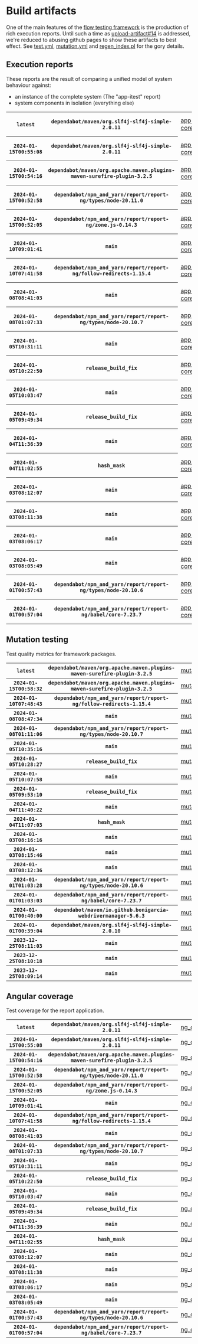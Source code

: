 # Build artifacts

One of the main features of the [flow testing framework](https://github.com/Mastercard/flow) is the production of rich execution reports.
Until such a time as [upload-artifact#14](https://github.com/actions/upload-artifact/issues/14) is addressed, we're reduced to abusing github pages to show these artifacts to best effect.
See [test.yml](https://github.com/Mastercard/flow/blob/main/.github/workflows/test.yml), [mutation.yml](https://github.com/Mastercard/flow/blob/main/.github/workflows/mutation.yml) and [regen_index.pl](https://github.com/Mastercard/flow/blob/pages/regen_index.pl) for the gory details.

## Execution reports

These reports are the result of comparing a unified model of system behaviour against:
 * an instance of the complete system (The "app-itest" report)
 * system components in isolation (everything else)

<!-- start:execution -->
<table>
	<tbody>
		<tr> <th><code>latest</code></th>
			 <th><code>dependabot/maven/org.slf4j-slf4j-simple-2.0.11</code></th>
			<td><a href="execution/latest/app-core/target/mctf/latest/index.html">app-core</a></td>
			<td><a href="execution/latest/app-histogram/target/mctf/latest/index.html">app-histogram</a></td>
			<td><a href="execution/latest/app-itest/target/mctf/latest/index.html">app-itest</a></td>
			<td><a href="execution/latest/app-queue/target/mctf/latest/index.html">app-queue</a></td>
			<td><a href="execution/latest/app-store/target/mctf/latest/index.html">app-store</a></td>
			<td><a href="execution/latest/app-ui/target/mctf/latest/index.html">app-ui</a></td>
			<td><a href="execution/latest/app-web-ui/target/mctf/latest/index.html">app-web-ui</a></td>
		</tr>
		<tr> <th><code>2024-01-15T00:55:08</code></th>
			 <th><code>dependabot/maven/org.slf4j-slf4j-simple-2.0.11</code></th>
			<td><a href="execution/1705280108/app-core/target/mctf/latest/index.html">app-core</a></td>
			<td><a href="execution/1705280108/app-histogram/target/mctf/latest/index.html">app-histogram</a></td>
			<td><a href="execution/1705280108/app-itest/target/mctf/latest/index.html">app-itest</a></td>
			<td><a href="execution/1705280108/app-queue/target/mctf/latest/index.html">app-queue</a></td>
			<td><a href="execution/1705280108/app-store/target/mctf/latest/index.html">app-store</a></td>
			<td><a href="execution/1705280108/app-ui/target/mctf/latest/index.html">app-ui</a></td>
			<td><a href="execution/1705280108/app-web-ui/target/mctf/latest/index.html">app-web-ui</a></td>
		</tr>
		<tr> <th><code>2024-01-15T00:54:16</code></th>
			 <th><code>dependabot/maven/org.apache.maven.plugins-maven-surefire-plugin-3.2.5</code></th>
			<td><a href="execution/1705280056/app-core/target/mctf/latest/index.html">app-core</a></td>
			<td><a href="execution/1705280056/app-histogram/target/mctf/latest/index.html">app-histogram</a></td>
			<td><a href="execution/1705280056/app-itest/target/mctf/latest/index.html">app-itest</a></td>
			<td><a href="execution/1705280056/app-queue/target/mctf/latest/index.html">app-queue</a></td>
			<td><a href="execution/1705280056/app-store/target/mctf/latest/index.html">app-store</a></td>
			<td><a href="execution/1705280056/app-ui/target/mctf/latest/index.html">app-ui</a></td>
			<td><a href="execution/1705280056/app-web-ui/target/mctf/latest/index.html">app-web-ui</a></td>
		</tr>
		<tr> <th><code>2024-01-15T00:52:58</code></th>
			 <th><code>dependabot/npm_and_yarn/report/report-ng/types/node-20.11.0</code></th>
			<td><a href="execution/1705279978/app-core/target/mctf/latest/index.html">app-core</a></td>
			<td><a href="execution/1705279978/app-histogram/target/mctf/latest/index.html">app-histogram</a></td>
			<td><a href="execution/1705279978/app-itest/target/mctf/latest/index.html">app-itest</a></td>
			<td><a href="execution/1705279978/app-queue/target/mctf/latest/index.html">app-queue</a></td>
			<td><a href="execution/1705279978/app-store/target/mctf/latest/index.html">app-store</a></td>
			<td><a href="execution/1705279978/app-ui/target/mctf/latest/index.html">app-ui</a></td>
			<td><a href="execution/1705279978/app-web-ui/target/mctf/latest/index.html">app-web-ui</a></td>
		</tr>
		<tr> <th><code>2024-01-15T00:52:05</code></th>
			 <th><code>dependabot/npm_and_yarn/report/report-ng/zone.js-0.14.3</code></th>
			<td><a href="execution/1705279925/app-core/target/mctf/latest/index.html">app-core</a></td>
			<td><a href="execution/1705279925/app-histogram/target/mctf/latest/index.html">app-histogram</a></td>
			<td><a href="execution/1705279925/app-itest/target/mctf/latest/index.html">app-itest</a></td>
			<td><a href="execution/1705279925/app-queue/target/mctf/latest/index.html">app-queue</a></td>
			<td><a href="execution/1705279925/app-store/target/mctf/latest/index.html">app-store</a></td>
			<td><a href="execution/1705279925/app-ui/target/mctf/latest/index.html">app-ui</a></td>
			<td><a href="execution/1705279925/app-web-ui/target/mctf/latest/index.html">app-web-ui</a></td>
		</tr>
		<tr> <th><code>2024-01-10T09:01:41</code></th>
			 <th><code>main</code></th>
			<td><a href="execution/1704877301/app-core/target/mctf/latest/index.html">app-core</a></td>
			<td><a href="execution/1704877301/app-histogram/target/mctf/latest/index.html">app-histogram</a></td>
			<td><a href="execution/1704877301/app-itest/target/mctf/latest/index.html">app-itest</a></td>
			<td><a href="execution/1704877301/app-queue/target/mctf/latest/index.html">app-queue</a></td>
			<td><a href="execution/1704877301/app-store/target/mctf/latest/index.html">app-store</a></td>
			<td><a href="execution/1704877301/app-ui/target/mctf/latest/index.html">app-ui</a></td>
			<td><a href="execution/1704877301/app-web-ui/target/mctf/latest/index.html">app-web-ui</a></td>
		</tr>
		<tr> <th><code>2024-01-10T07:41:58</code></th>
			 <th><code>dependabot/npm_and_yarn/report/report-ng/follow-redirects-1.15.4</code></th>
			<td><a href="execution/1704872518/app-core/target/mctf/latest/index.html">app-core</a></td>
			<td><a href="execution/1704872518/app-histogram/target/mctf/latest/index.html">app-histogram</a></td>
			<td><a href="execution/1704872518/app-itest/target/mctf/latest/index.html">app-itest</a></td>
			<td><a href="execution/1704872518/app-queue/target/mctf/latest/index.html">app-queue</a></td>
			<td><a href="execution/1704872518/app-store/target/mctf/latest/index.html">app-store</a></td>
			<td><a href="execution/1704872518/app-ui/target/mctf/latest/index.html">app-ui</a></td>
			<td><a href="execution/1704872518/app-web-ui/target/mctf/latest/index.html">app-web-ui</a></td>
		</tr>
		<tr> <th><code>2024-01-08T08:41:03</code></th>
			 <th><code>main</code></th>
			<td><a href="execution/1704703263/app-core/target/mctf/latest/index.html">app-core</a></td>
			<td><a href="execution/1704703263/app-histogram/target/mctf/latest/index.html">app-histogram</a></td>
			<td><a href="execution/1704703263/app-itest/target/mctf/latest/index.html">app-itest</a></td>
			<td><a href="execution/1704703263/app-queue/target/mctf/latest/index.html">app-queue</a></td>
			<td><a href="execution/1704703263/app-store/target/mctf/latest/index.html">app-store</a></td>
			<td><a href="execution/1704703263/app-ui/target/mctf/latest/index.html">app-ui</a></td>
			<td><a href="execution/1704703263/app-web-ui/target/mctf/latest/index.html">app-web-ui</a></td>
		</tr>
		<tr> <th><code>2024-01-08T01:07:33</code></th>
			 <th><code>dependabot/npm_and_yarn/report/report-ng/types/node-20.10.7</code></th>
			<td><a href="execution/1704676053/app-core/target/mctf/latest/index.html">app-core</a></td>
			<td><a href="execution/1704676053/app-histogram/target/mctf/latest/index.html">app-histogram</a></td>
			<td><a href="execution/1704676053/app-itest/target/mctf/latest/index.html">app-itest</a></td>
			<td><a href="execution/1704676053/app-queue/target/mctf/latest/index.html">app-queue</a></td>
			<td><a href="execution/1704676053/app-store/target/mctf/latest/index.html">app-store</a></td>
			<td><a href="execution/1704676053/app-ui/target/mctf/latest/index.html">app-ui</a></td>
			<td><a href="execution/1704676053/app-web-ui/target/mctf/latest/index.html">app-web-ui</a></td>
		</tr>
		<tr> <th><code>2024-01-05T10:31:11</code></th>
			 <th><code>main</code></th>
			<td><a href="execution/1704450671/app-core/target/mctf/latest/index.html">app-core</a></td>
			<td><a href="execution/1704450671/app-histogram/target/mctf/latest/index.html">app-histogram</a></td>
			<td><a href="execution/1704450671/app-itest/target/mctf/latest/index.html">app-itest</a></td>
			<td><a href="execution/1704450671/app-queue/target/mctf/latest/index.html">app-queue</a></td>
			<td><a href="execution/1704450671/app-store/target/mctf/latest/index.html">app-store</a></td>
			<td><a href="execution/1704450671/app-ui/target/mctf/latest/index.html">app-ui</a></td>
			<td><a href="execution/1704450671/app-web-ui/target/mctf/latest/index.html">app-web-ui</a></td>
		</tr>
		<tr> <th><code>2024-01-05T10:22:50</code></th>
			 <th><code>release_build_fix</code></th>
			<td><a href="execution/1704450170/app-core/target/mctf/latest/index.html">app-core</a></td>
			<td><a href="execution/1704450170/app-histogram/target/mctf/latest/index.html">app-histogram</a></td>
			<td><a href="execution/1704450170/app-itest/target/mctf/latest/index.html">app-itest</a></td>
			<td><a href="execution/1704450170/app-queue/target/mctf/latest/index.html">app-queue</a></td>
			<td><a href="execution/1704450170/app-store/target/mctf/latest/index.html">app-store</a></td>
			<td><a href="execution/1704450170/app-ui/target/mctf/latest/index.html">app-ui</a></td>
			<td><a href="execution/1704450170/app-web-ui/target/mctf/latest/index.html">app-web-ui</a></td>
		</tr>
		<tr> <th><code>2024-01-05T10:03:47</code></th>
			 <th><code>main</code></th>
			<td><a href="execution/1704449027/app-core/target/mctf/latest/index.html">app-core</a></td>
			<td><a href="execution/1704449027/app-histogram/target/mctf/latest/index.html">app-histogram</a></td>
			<td><a href="execution/1704449027/app-itest/target/mctf/latest/index.html">app-itest</a></td>
			<td><a href="execution/1704449027/app-queue/target/mctf/latest/index.html">app-queue</a></td>
			<td><a href="execution/1704449027/app-store/target/mctf/latest/index.html">app-store</a></td>
			<td><a href="execution/1704449027/app-ui/target/mctf/latest/index.html">app-ui</a></td>
			<td><a href="execution/1704449027/app-web-ui/target/mctf/latest/index.html">app-web-ui</a></td>
		</tr>
		<tr> <th><code>2024-01-05T09:49:34</code></th>
			 <th><code>release_build_fix</code></th>
			<td><a href="execution/1704448174/app-core/target/mctf/latest/index.html">app-core</a></td>
			<td><a href="execution/1704448174/app-histogram/target/mctf/latest/index.html">app-histogram</a></td>
			<td><a href="execution/1704448174/app-itest/target/mctf/latest/index.html">app-itest</a></td>
			<td><a href="execution/1704448174/app-queue/target/mctf/latest/index.html">app-queue</a></td>
			<td><a href="execution/1704448174/app-store/target/mctf/latest/index.html">app-store</a></td>
			<td><a href="execution/1704448174/app-ui/target/mctf/latest/index.html">app-ui</a></td>
			<td><a href="execution/1704448174/app-web-ui/target/mctf/latest/index.html">app-web-ui</a></td>
		</tr>
		<tr> <th><code>2024-01-04T11:36:39</code></th>
			 <th><code>main</code></th>
			<td><a href="execution/1704368199/app-core/target/mctf/latest/index.html">app-core</a></td>
			<td><a href="execution/1704368199/app-histogram/target/mctf/latest/index.html">app-histogram</a></td>
			<td><a href="execution/1704368199/app-itest/target/mctf/latest/index.html">app-itest</a></td>
			<td><a href="execution/1704368199/app-queue/target/mctf/latest/index.html">app-queue</a></td>
			<td><a href="execution/1704368199/app-store/target/mctf/latest/index.html">app-store</a></td>
			<td><a href="execution/1704368199/app-ui/target/mctf/latest/index.html">app-ui</a></td>
			<td><a href="execution/1704368199/app-web-ui/target/mctf/latest/index.html">app-web-ui</a></td>
		</tr>
		<tr> <th><code>2024-01-04T11:02:55</code></th>
			 <th><code>hash_mask</code></th>
			<td><a href="execution/1704366175/app-core/target/mctf/latest/index.html">app-core</a></td>
			<td><a href="execution/1704366175/app-histogram/target/mctf/latest/index.html">app-histogram</a></td>
			<td><a href="execution/1704366175/app-itest/target/mctf/latest/index.html">app-itest</a></td>
			<td><a href="execution/1704366175/app-queue/target/mctf/latest/index.html">app-queue</a></td>
			<td><a href="execution/1704366175/app-store/target/mctf/latest/index.html">app-store</a></td>
			<td><a href="execution/1704366175/app-ui/target/mctf/latest/index.html">app-ui</a></td>
			<td><a href="execution/1704366175/app-web-ui/target/mctf/latest/index.html">app-web-ui</a></td>
		</tr>
		<tr> <th><code>2024-01-03T08:12:07</code></th>
			 <th><code>main</code></th>
			<td><a href="execution/1704269527/app-core/target/mctf/latest/index.html">app-core</a></td>
			<td><a href="execution/1704269527/app-histogram/target/mctf/latest/index.html">app-histogram</a></td>
			<td><a href="execution/1704269527/app-itest/target/mctf/latest/index.html">app-itest</a></td>
			<td><a href="execution/1704269527/app-queue/target/mctf/latest/index.html">app-queue</a></td>
			<td><a href="execution/1704269527/app-store/target/mctf/latest/index.html">app-store</a></td>
			<td><a href="execution/1704269527/app-ui/target/mctf/latest/index.html">app-ui</a></td>
			<td><a href="execution/1704269527/app-web-ui/target/mctf/latest/index.html">app-web-ui</a></td>
		</tr>
		<tr> <th><code>2024-01-03T08:11:38</code></th>
			 <th><code>main</code></th>
			<td><a href="execution/1704269498/app-core/target/mctf/latest/index.html">app-core</a></td>
			<td><a href="execution/1704269498/app-histogram/target/mctf/latest/index.html">app-histogram</a></td>
			<td><a href="execution/1704269498/app-itest/target/mctf/latest/index.html">app-itest</a></td>
			<td><a href="execution/1704269498/app-queue/target/mctf/latest/index.html">app-queue</a></td>
			<td><a href="execution/1704269498/app-store/target/mctf/latest/index.html">app-store</a></td>
			<td><a href="execution/1704269498/app-ui/target/mctf/latest/index.html">app-ui</a></td>
			<td><a href="execution/1704269498/app-web-ui/target/mctf/latest/index.html">app-web-ui</a></td>
		</tr>
		<tr> <th><code>2024-01-03T08:06:17</code></th>
			 <th><code>main</code></th>
			<td><a href="execution/1704269177/app-core/target/mctf/latest/index.html">app-core</a></td>
			<td><a href="execution/1704269177/app-histogram/target/mctf/latest/index.html">app-histogram</a></td>
			<td><a href="execution/1704269177/app-itest/target/mctf/latest/index.html">app-itest</a></td>
			<td><a href="execution/1704269177/app-queue/target/mctf/latest/index.html">app-queue</a></td>
			<td><a href="execution/1704269177/app-store/target/mctf/latest/index.html">app-store</a></td>
			<td><a href="execution/1704269177/app-ui/target/mctf/latest/index.html">app-ui</a></td>
			<td><a href="execution/1704269177/app-web-ui/target/mctf/latest/index.html">app-web-ui</a></td>
		</tr>
		<tr> <th><code>2024-01-03T08:05:49</code></th>
			 <th><code>main</code></th>
			<td><a href="execution/1704269149/app-core/target/mctf/latest/index.html">app-core</a></td>
			<td><a href="execution/1704269149/app-histogram/target/mctf/latest/index.html">app-histogram</a></td>
			<td><a href="execution/1704269149/app-itest/target/mctf/latest/index.html">app-itest</a></td>
			<td><a href="execution/1704269149/app-queue/target/mctf/latest/index.html">app-queue</a></td>
			<td><a href="execution/1704269149/app-store/target/mctf/latest/index.html">app-store</a></td>
			<td><a href="execution/1704269149/app-ui/target/mctf/latest/index.html">app-ui</a></td>
			<td><a href="execution/1704269149/app-web-ui/target/mctf/latest/index.html">app-web-ui</a></td>
		</tr>
		<tr> <th><code>2024-01-01T00:57:43</code></th>
			 <th><code>dependabot/npm_and_yarn/report/report-ng/types/node-20.10.6</code></th>
			<td><a href="execution/1704070663/app-core/target/mctf/latest/index.html">app-core</a></td>
			<td><a href="execution/1704070663/app-histogram/target/mctf/latest/index.html">app-histogram</a></td>
			<td><a href="execution/1704070663/app-itest/target/mctf/latest/index.html">app-itest</a></td>
			<td><a href="execution/1704070663/app-queue/target/mctf/latest/index.html">app-queue</a></td>
			<td><a href="execution/1704070663/app-store/target/mctf/latest/index.html">app-store</a></td>
			<td><a href="execution/1704070663/app-ui/target/mctf/latest/index.html">app-ui</a></td>
			<td><a href="execution/1704070663/app-web-ui/target/mctf/latest/index.html">app-web-ui</a></td>
		</tr>
		<tr> <th><code>2024-01-01T00:57:04</code></th>
			 <th><code>dependabot/npm_and_yarn/report/report-ng/babel/core-7.23.7</code></th>
			<td><a href="execution/1704070624/app-core/target/mctf/latest/index.html">app-core</a></td>
			<td><a href="execution/1704070624/app-histogram/target/mctf/latest/index.html">app-histogram</a></td>
			<td><a href="execution/1704070624/app-itest/target/mctf/latest/index.html">app-itest</a></td>
			<td><a href="execution/1704070624/app-queue/target/mctf/latest/index.html">app-queue</a></td>
			<td><a href="execution/1704070624/app-store/target/mctf/latest/index.html">app-store</a></td>
			<td><a href="execution/1704070624/app-ui/target/mctf/latest/index.html">app-ui</a></td>
			<td><a href="execution/1704070624/app-web-ui/target/mctf/latest/index.html">app-web-ui</a></td>
		</tr>
	</tbody>
</table>
<!-- end:execution -->

## Mutation testing

Test quality metrics for framework packages.

<!-- start:mutation -->
<table>
	<tbody>
		<tr> <th><code>latest</code></th>
			 <th><code>dependabot/maven/org.apache.maven.plugins-maven-surefire-plugin-3.2.5</code></th>
			<td><a href="mutation/latest/mutation_report/index.html">mutation</a></td>
		</tr>
		<tr> <th><code>2024-01-15T00:58:32</code></th>
			 <th><code>dependabot/maven/org.apache.maven.plugins-maven-surefire-plugin-3.2.5</code></th>
			<td><a href="mutation/1705280312/mutation_report/index.html">mutation</a></td>
		</tr>
		<tr> <th><code>2024-01-10T07:48:43</code></th>
			 <th><code>dependabot/npm_and_yarn/report/report-ng/follow-redirects-1.15.4</code></th>
			<td><a href="mutation/1704872923/mutation_report/index.html">mutation</a></td>
		</tr>
		<tr> <th><code>2024-01-08T08:47:34</code></th>
			 <th><code>main</code></th>
			<td><a href="mutation/1704703654/mutation_report/index.html">mutation</a></td>
		</tr>
		<tr> <th><code>2024-01-08T01:11:06</code></th>
			 <th><code>dependabot/npm_and_yarn/report/report-ng/types/node-20.10.7</code></th>
			<td><a href="mutation/1704676266/mutation_report/index.html">mutation</a></td>
		</tr>
		<tr> <th><code>2024-01-05T10:35:16</code></th>
			 <th><code>main</code></th>
			<td><a href="mutation/1704450916/mutation_report/index.html">mutation</a></td>
		</tr>
		<tr> <th><code>2024-01-05T10:28:27</code></th>
			 <th><code>release_build_fix</code></th>
			<td><a href="mutation/1704450507/mutation_report/index.html">mutation</a></td>
		</tr>
		<tr> <th><code>2024-01-05T10:07:58</code></th>
			 <th><code>main</code></th>
			<td><a href="mutation/1704449278/mutation_report/index.html">mutation</a></td>
		</tr>
		<tr> <th><code>2024-01-05T09:53:10</code></th>
			 <th><code>release_build_fix</code></th>
			<td><a href="mutation/1704448390/mutation_report/index.html">mutation</a></td>
		</tr>
		<tr> <th><code>2024-01-04T11:40:22</code></th>
			 <th><code>main</code></th>
			<td><a href="mutation/1704368422/mutation_report/index.html">mutation</a></td>
		</tr>
		<tr> <th><code>2024-01-04T11:07:03</code></th>
			 <th><code>hash_mask</code></th>
			<td><a href="mutation/1704366423/mutation_report/index.html">mutation</a></td>
		</tr>
		<tr> <th><code>2024-01-03T08:16:16</code></th>
			 <th><code>main</code></th>
			<td><a href="mutation/1704269776/mutation_report/index.html">mutation</a></td>
		</tr>
		<tr> <th><code>2024-01-03T08:15:46</code></th>
			 <th><code>main</code></th>
			<td><a href="mutation/1704269746/mutation_report/index.html">mutation</a></td>
		</tr>
		<tr> <th><code>2024-01-03T08:12:36</code></th>
			 <th><code>main</code></th>
			<td><a href="mutation/1704269556/mutation_report/index.html">mutation</a></td>
		</tr>
		<tr> <th><code>2024-01-01T01:03:28</code></th>
			 <th><code>dependabot/npm_and_yarn/report/report-ng/types/node-20.10.6</code></th>
			<td><a href="mutation/1704071008/mutation_report/index.html">mutation</a></td>
		</tr>
		<tr> <th><code>2024-01-01T01:03:03</code></th>
			 <th><code>dependabot/npm_and_yarn/report/report-ng/babel/core-7.23.7</code></th>
			<td><a href="mutation/1704070983/mutation_report/index.html">mutation</a></td>
		</tr>
		<tr> <th><code>2024-01-01T00:40:00</code></th>
			 <th><code>dependabot/maven/io.github.bonigarcia-webdrivermanager-5.6.3</code></th>
			<td><a href="mutation/1704069600/mutation_report/index.html">mutation</a></td>
		</tr>
		<tr> <th><code>2024-01-01T00:39:04</code></th>
			 <th><code>dependabot/maven/org.slf4j-slf4j-simple-2.0.10</code></th>
			<td><a href="mutation/1704069544/mutation_report/index.html">mutation</a></td>
		</tr>
		<tr> <th><code>2023-12-25T08:11:03</code></th>
			 <th><code>main</code></th>
			<td><a href="mutation/1703491863/mutation_report/index.html">mutation</a></td>
		</tr>
		<tr> <th><code>2023-12-25T08:10:18</code></th>
			 <th><code>main</code></th>
			<td><a href="mutation/1703491818/mutation_report/index.html">mutation</a></td>
		</tr>
		<tr> <th><code>2023-12-25T08:09:14</code></th>
			 <th><code>main</code></th>
			<td><a href="mutation/1703491754/mutation_report/index.html">mutation</a></td>
		</tr>
	</tbody>
</table>
<!-- end:mutation -->

## Angular coverage

Test coverage for the report application.

<!-- start:ng_coverage -->
<table>
	<tbody>
		<tr> <th><code>latest</code></th>
			 <th><code>dependabot/maven/org.slf4j-slf4j-simple-2.0.11</code></th>
			<td><a href="ng_coverage/latest/report/index.html">ng_coverage</a></td>
		</tr>
		<tr> <th><code>2024-01-15T00:55:08</code></th>
			 <th><code>dependabot/maven/org.slf4j-slf4j-simple-2.0.11</code></th>
			<td><a href="ng_coverage/1705280108/report/index.html">ng_coverage</a></td>
		</tr>
		<tr> <th><code>2024-01-15T00:54:16</code></th>
			 <th><code>dependabot/maven/org.apache.maven.plugins-maven-surefire-plugin-3.2.5</code></th>
			<td><a href="ng_coverage/1705280056/report/index.html">ng_coverage</a></td>
		</tr>
		<tr> <th><code>2024-01-15T00:52:58</code></th>
			 <th><code>dependabot/npm_and_yarn/report/report-ng/types/node-20.11.0</code></th>
			<td><a href="ng_coverage/1705279978/report/index.html">ng_coverage</a></td>
		</tr>
		<tr> <th><code>2024-01-15T00:52:05</code></th>
			 <th><code>dependabot/npm_and_yarn/report/report-ng/zone.js-0.14.3</code></th>
			<td><a href="ng_coverage/1705279925/report/index.html">ng_coverage</a></td>
		</tr>
		<tr> <th><code>2024-01-10T09:01:41</code></th>
			 <th><code>main</code></th>
			<td><a href="ng_coverage/1704877301/report/index.html">ng_coverage</a></td>
		</tr>
		<tr> <th><code>2024-01-10T07:41:58</code></th>
			 <th><code>dependabot/npm_and_yarn/report/report-ng/follow-redirects-1.15.4</code></th>
			<td><a href="ng_coverage/1704872518/report/index.html">ng_coverage</a></td>
		</tr>
		<tr> <th><code>2024-01-08T08:41:03</code></th>
			 <th><code>main</code></th>
			<td><a href="ng_coverage/1704703263/report/index.html">ng_coverage</a></td>
		</tr>
		<tr> <th><code>2024-01-08T01:07:33</code></th>
			 <th><code>dependabot/npm_and_yarn/report/report-ng/types/node-20.10.7</code></th>
			<td><a href="ng_coverage/1704676053/report/index.html">ng_coverage</a></td>
		</tr>
		<tr> <th><code>2024-01-05T10:31:11</code></th>
			 <th><code>main</code></th>
			<td><a href="ng_coverage/1704450671/report/index.html">ng_coverage</a></td>
		</tr>
		<tr> <th><code>2024-01-05T10:22:50</code></th>
			 <th><code>release_build_fix</code></th>
			<td><a href="ng_coverage/1704450170/report/index.html">ng_coverage</a></td>
		</tr>
		<tr> <th><code>2024-01-05T10:03:47</code></th>
			 <th><code>main</code></th>
			<td><a href="ng_coverage/1704449027/report/index.html">ng_coverage</a></td>
		</tr>
		<tr> <th><code>2024-01-05T09:49:34</code></th>
			 <th><code>release_build_fix</code></th>
			<td><a href="ng_coverage/1704448174/report/index.html">ng_coverage</a></td>
		</tr>
		<tr> <th><code>2024-01-04T11:36:39</code></th>
			 <th><code>main</code></th>
			<td><a href="ng_coverage/1704368199/report/index.html">ng_coverage</a></td>
		</tr>
		<tr> <th><code>2024-01-04T11:02:55</code></th>
			 <th><code>hash_mask</code></th>
			<td><a href="ng_coverage/1704366175/report/index.html">ng_coverage</a></td>
		</tr>
		<tr> <th><code>2024-01-03T08:12:07</code></th>
			 <th><code>main</code></th>
			<td><a href="ng_coverage/1704269527/report/index.html">ng_coverage</a></td>
		</tr>
		<tr> <th><code>2024-01-03T08:11:38</code></th>
			 <th><code>main</code></th>
			<td><a href="ng_coverage/1704269498/report/index.html">ng_coverage</a></td>
		</tr>
		<tr> <th><code>2024-01-03T08:06:17</code></th>
			 <th><code>main</code></th>
			<td><a href="ng_coverage/1704269177/report/index.html">ng_coverage</a></td>
		</tr>
		<tr> <th><code>2024-01-03T08:05:49</code></th>
			 <th><code>main</code></th>
			<td><a href="ng_coverage/1704269149/report/index.html">ng_coverage</a></td>
		</tr>
		<tr> <th><code>2024-01-01T00:57:43</code></th>
			 <th><code>dependabot/npm_and_yarn/report/report-ng/types/node-20.10.6</code></th>
			<td><a href="ng_coverage/1704070663/report/index.html">ng_coverage</a></td>
		</tr>
		<tr> <th><code>2024-01-01T00:57:04</code></th>
			 <th><code>dependabot/npm_and_yarn/report/report-ng/babel/core-7.23.7</code></th>
			<td><a href="ng_coverage/1704070624/report/index.html">ng_coverage</a></td>
		</tr>
	</tbody>
</table>
<!-- end:ng_coverage -->